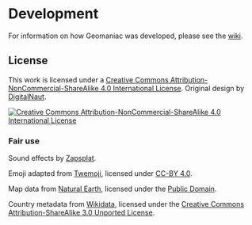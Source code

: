 # Development

For information on how Geomaniac was developed, please see the [wiki](https://github.com/DigitalNaut/Geomaniac/wiki).

## License

This work is licensed under a [Creative Commons Attribution-NonCommercial-ShareAlike 4.0 International License](https://creativecommons.org/licenses/by-nc-sa/4.0/). Original design by [DigitalNaut](https://github.com/DigitalNaut).

[![Creative Commons Attribution-NonCommercial-ShareAlike 4.0 International License](https://i.creativecommons.org/l/by-nc-sa/4.0/88x31.png)](https://creativecommons.org/licenses/by-nc-sa/4.0/)

### Fair use

Sound effects by [Zapsplat](https://www.zapsplat.com/license-type/standard-license/).

Emoji adapted from [Twemoji](https://twemoji.twitter.com/), licensed under [CC-BY 4.0](https://creativecommons.org/licenses/by/4.0/).

Map data from [Natural Earth](https://www.naturalearthdata.com/), licensed under the [Public Domain](https://creativecommons.org/publicdomain/zero/1.0/).

Country metadata from [Wikidata](https://www.wikidata.org/), licensed under the [Creative Commons Attribution-ShareAlike 3.0 Unported License](https://creativecommons.org/licenses/by-sa/3.0/).
